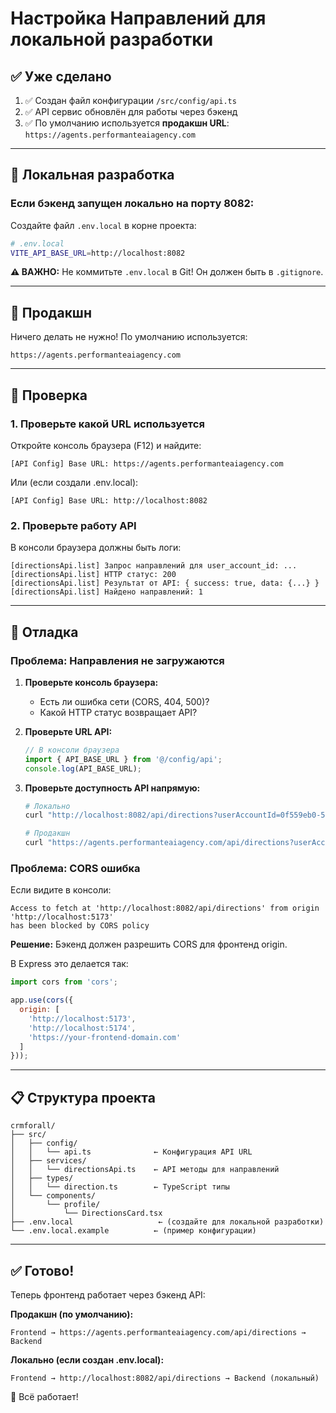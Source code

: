 # Настройка Направлений для локальной разработки

## ✅ Уже сделано

1. ✅ Создан файл конфигурации `/src/config/api.ts`
2. ✅ API сервис обновлён для работы через бэкенд
3. ✅ По умолчанию используется **продакшн URL**: `https://agents.performanteaiagency.com`

---

## 🔧 Локальная разработка

### Если бэкенд запущен локально на порту 8082:

Создайте файл `.env.local` в корне проекта:

```bash
# .env.local
VITE_API_BASE_URL=http://localhost:8082
```

**⚠️ ВАЖНО:** Не коммитьте `.env.local` в Git! Он должен быть в `.gitignore`.

---

## 🚀 Продакшн

Ничего делать не нужно! По умолчанию используется:
```
https://agents.performanteaiagency.com
```

---

## 🧪 Проверка

### 1. Проверьте какой URL используется

Откройте консоль браузера (F12) и найдите:
```
[API Config] Base URL: https://agents.performanteaiagency.com
```

Или (если создали .env.local):
```
[API Config] Base URL: http://localhost:8082
```

### 2. Проверьте работу API

В консоли браузера должны быть логи:
```
[directionsApi.list] Запрос направлений для user_account_id: ...
[directionsApi.list] HTTP статус: 200
[directionsApi.list] Результат от API: { success: true, data: {...} }
[directionsApi.list] Найдено направлений: 1
```

---

## 🐛 Отладка

### Проблема: Направления не загружаются

1. **Проверьте консоль браузера:**
   - Есть ли ошибка сети (CORS, 404, 500)?
   - Какой HTTP статус возвращает API?

2. **Проверьте URL API:**
   ```javascript
   // В консоли браузера
   import { API_BASE_URL } from '@/config/api';
   console.log(API_BASE_URL);
   ```

3. **Проверьте доступность API напрямую:**
   ```bash
   # Локально
   curl "http://localhost:8082/api/directions?userAccountId=0f559eb0-53fa-4b6a-a51b-5d3e15e5864b"
   
   # Продакшн
   curl "https://agents.performanteaiagency.com/api/directions?userAccountId=0f559eb0-53fa-4b6a-a51b-5d3e15e5864b"
   ```

### Проблема: CORS ошибка

Если видите в консоли:
```
Access to fetch at 'http://localhost:8082/api/directions' from origin 'http://localhost:5173' 
has been blocked by CORS policy
```

**Решение:** Бэкенд должен разрешить CORS для фронтенд origin.

В Express это делается так:
```javascript
import cors from 'cors';

app.use(cors({
  origin: [
    'http://localhost:5173',
    'http://localhost:5174', 
    'https://your-frontend-domain.com'
  ]
}));
```

---

## 📋 Структура проекта

```
crmforall/
├── src/
│   ├── config/
│   │   └── api.ts              ← Конфигурация API URL
│   ├── services/
│   │   └── directionsApi.ts    ← API методы для направлений
│   ├── types/
│   │   └── direction.ts        ← TypeScript типы
│   └── components/
│       └── profile/
│           └── DirectionsCard.tsx
├── .env.local                   ← (создайте для локальной разработки)
└── .env.local.example          ← (пример конфигурации)
```

---

## ✅ Готово!

Теперь фронтенд работает через бэкенд API:

**Продакшн (по умолчанию):**
```
Frontend → https://agents.performanteaiagency.com/api/directions → Backend
```

**Локально (если создан .env.local):**
```
Frontend → http://localhost:8082/api/directions → Backend (локальный)
```

🚀 Всё работает!

